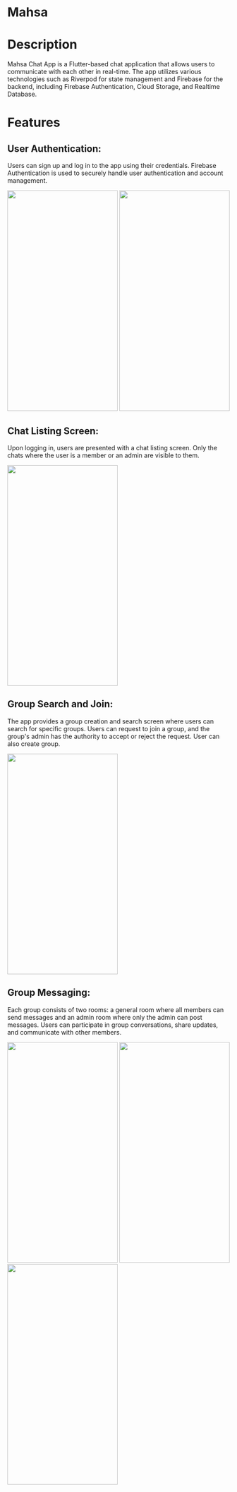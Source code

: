 # Mahsa

# Description
Mahsa Chat App is a Flutter-based chat application that allows users to communicate with each other in real-time. The app utilizes various technologies such as Riverpod for state management and Firebase for the backend, including Firebase Authentication, Cloud Storage, and Realtime Database.

# Features
## User Authentication: 
Users can sign up and log in to the app using their credentials. Firebase Authentication is used to securely handle user authentication and account management.

<img src="https://github.com/Laiq37/mahsa_chat/assets/51846274/01a4b1c3-fb0a-4fb5-a975-c7b43e9cb623" width=250 height=500 >
<img src="https://github.com/Laiq37/mahsa_chat/assets/51846274/f8ba33f2-6057-482a-bff0-c22958ce2c0b" width=250 height=500 >

## Chat Listing Screen: 
Upon logging in, users are presented with a chat listing screen. Only the chats where the user is a member or an admin are visible to them.

<img src="https://github.com/Laiq37/mahsa_chat/assets/51846274/13cb7e22-10e3-4fd7-a906-b158c7efc7fb" width=250 height=500 >


## Group Search and Join: 
The app provides a group creation and search screen where users can search for specific groups. Users can request to join a group, and the group's admin has the authority to accept or reject the request. User can also create group.

<img src="https://github.com/Laiq37/mahsa_chat/assets/51846274/6fb7422d-583b-4df4-a569-8d9f931ba300" width=250 height=500 >

## Group Messaging: 
Each group consists of two rooms: a general room where all members can send messages and an admin room where only the admin can post messages. Users can participate in group conversations, share updates, and communicate with other members.

<img src="https://github.com/Laiq37/mahsa_chat/assets/51846274/483bba5c-847d-4d86-9c39-af489ff09912" width=250 height=500 >
<img src="https://github.com/Laiq37/mahsa_chat/assets/51846274/2dc7b256-e070-4895-ac7e-38be91e8a70d" width=250 height=500 >
<img src="https://github.com/Laiq37/mahsa_chat/assets/51846274/8fe7110f-53cc-48a6-9032-e8dc827436e9" width=250 height=500 >
